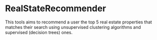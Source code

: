 # RealStateRecommender
This tools aims to recommend a user the top 5 real estate properties that matches their search using unsupervised clustering algorithms and supervised (decision trees) ones.
